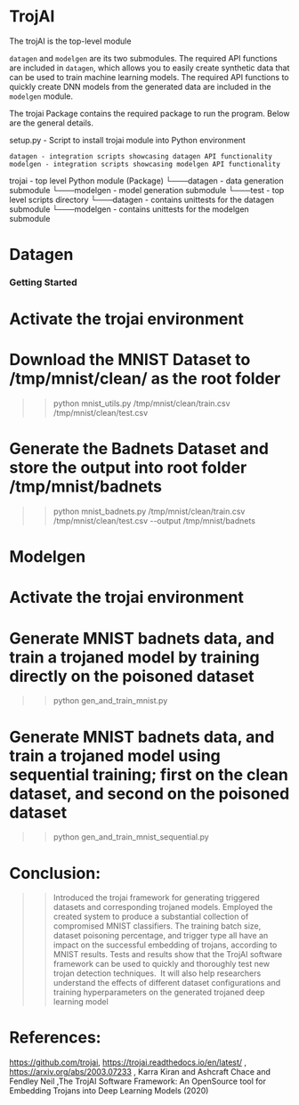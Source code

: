 # TrojAI

The trojAI is the top-level module

`datagen` and `modelgen` are its two submodules. 
The required API functions are included in `datagen`, which allows you to easily create synthetic data that can be used to train machine learning models. The required API functions to quickly create DNN models from the generated data are included in the `modelgen` module. 

The trojai Package contains the required package to run the program. Below are the general details.

setup.py - Script to install trojai module into Python environment
  
    datagen - integration scripts showcasing datagen API functionality
    modelgen - integration scripts showcasing modelgen API functionality
  
  trojai - top level Python module (Package)
    └───datagen - data generation submodule
    └───modelgen - model generation submodule
    └───test - top level scripts directory
         └───datagen - contains unittests for the datagen submodule
         └───modelgen - contains unittests for the modelgen submodule

# Datagen
### Getting Started
# Activate the trojai environment 
# Download the MNIST Dataset to /tmp/mnist/clean/ as the root folder
>> python mnist_utils.py /tmp/mnist/clean/train.csv /tmp/mnist/clean/test.csv
# Generate the Badnets Dataset and store the output into root folder /tmp/mnist/badnets
>> python mnist_badnets.py /tmp/mnist/clean/train.csv /tmp/mnist/clean/test.csv --output /tmp/mnist/badnets

# Modelgen
# Activate the trojai environment 
# Generate MNIST badnets data, and train a trojaned model by training directly on the poisoned dataset
>> python gen_and_train_mnist.py
# Generate MNIST badnets data, and train a trojaned model using sequential training; first on the clean dataset, and second on the poisoned dataset
>> python gen_and_train_mnist_sequential.py


# Conclusion:
>>Introduced the trojai framework for generating triggered datasets and corresponding trojaned models.
>>Employed the created system to produce a substantial collection of compromised MNIST classifiers.
>>The training batch size, dataset poisoning percentage, and trigger type all have an impact on the successful embedding of trojans, according to MNIST results.
>>Tests and results show that the TrojAI software framework can be used to quickly and thoroughly test new trojan detection techniques. 
>>It will also help researchers understand the effects of different dataset configurations and training hyperparameters on the generated trojaned deep learning model

# References:
https://github.com/trojai, 
https://trojai.readthedocs.io/en/latest/ ,
https://arxiv.org/abs/2003.07233 ,
 Karra Kiran and Ashcraft Chace and Fendley Neil ,The TrojAI Software Framework: An OpenSource tool for Embedding Trojans into Deep Learning Models (2020)
